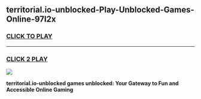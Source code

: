 
## territorial.io-unblocked-Play-Unblocked-Games-Online-97l2x
<h3>
<a href="https://premium76.site?title=territorial.io-unblocked&ref=25A">CLICK TO PLAY</a></h3>
<hr>

<h3>
<a href="https://premium76.site?title=territorial.io-unblocked&ref=25A">CLICK 2 PLAY</a>
  
</h3>

<a href="https://premium76.site?title=territorial.io-unblocked&ref=25A"><img src="https://clearcache.store/games.png"></a>


**territorial.io-unblocked games unblocked: Your Gateway to Fun and Accessible Online Gaming**
